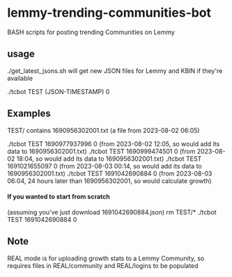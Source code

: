 # lemmy-trending-communities-bot
BASH scripts for posting trending Communities on Lemmy

## usage
./get_latest_jsons.sh
will get new JSON files for Lemmy and KBIN if they're available

./tcbot TEST (JSON-TIMESTAMP) 0 

## Examples

TEST/ contains 1690956302001.txt		(a file from 2023-08-02 06:05)

./tcbot TEST 1690977937996 0        (from 2023-08-02 12:05, so would add its data to 1690956302001.txt)
./tcbot TEST 1690999474501 0        (from 2023-08-02 18:04, so would add its data to 1690956302001.txt)
./tcbot TEST 1691021655097 0        (from 2023-08-03 00:14, so would add its data to 1690956302001.txt)
./tcbot TEST 1691042690884 0        (from 2023-08-03 06:04, 24 hours later than 1690956302001, so would calculate growth)

#### If you wanted to start from scratch

(assuming you've just download 1691042690884.json)
rm TEST/*
./tcbot TEST 1691042690884 0

## Note

REAL mode is for uploading growth stats to a Lemmy Community, so requires files in REAL/community and REAL/logins 
to be populated
